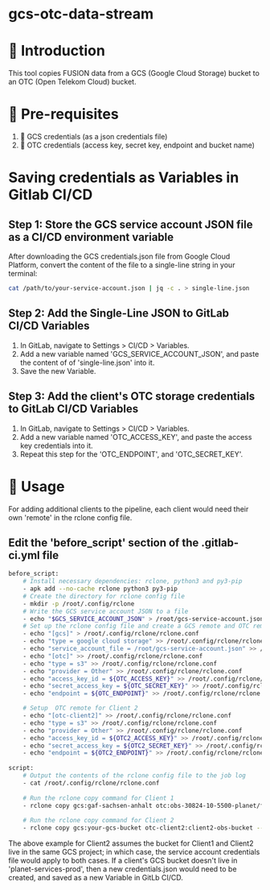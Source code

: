 # gcs-otc-data-stream

# 📌 Introduction
This tool copies FUSION data from a GCS (Google Cloud Storage) bucket to an OTC (Open Telekom Cloud) bucket.

# 📝 Pre-requisites

1. 📄 GCS credentials (as a json credentials file)
2. 🔑 OTC credentials (access key, secret key, endpoint and bucket name)
 
# Saving credentials as Variables in Gitlab CI/CD

## Step 1: Store the GCS service account JSON file as a CI/CD environment variable

After downloading the GCS credentials.json file from Google Cloud Platform, convert the content of the file to a single-line string in your terminal:

```bash
cat /path/to/your-service-account.json | jq -c . > single-line.json
```

## Step 2: Add the Single-Line JSON to GitLab CI/CD Variables

1. In GitLab, navigate to Settings > CI/CD > Variables.
2. Add a new variable named 'GCS_SERVICE_ACCOUNT_JSON', and paste the content of of 'single-line.json' into it.
3. Save the new Variable.

## Step 3: Add the client's OTC storage credentials to GitLab CI/CD Variables

1. In GitLab, navigate to Settings > CI/CD > Variables.
2. Add a new variable named 'OTC_ACCESS_KEY', and paste the access key credentials into it.
3. Repeat this step for the 'OTC_ENDPOINT', and 'OTC_SECRET_KEY'.

# 🔧 Usage

For adding additional clients to the pipeline, each client would need their own 'remote' in the rclone config file.

## Edit the 'before_script' section of the .gitlab-ci.yml file

```bash
before_script:
    # Install necessary dependencies: rclone, python3 and py3-pip
    - apk add --no-cache rclone python3 py3-pip
    # Create the directory for rclone config file
    - mkdir -p /root/.config/rclone
    # Write the GCS service account JSON to a file
    - echo "$GCS_SERVICE_ACCOUNT_JSON" > /root/gcs-service-account.json
    # Set up the rclone config file and create a GCS remote and OTC remote for Client 1
    - echo "[gcs]" > /root/.config/rclone/rclone.conf
    - echo "type = google cloud storage" >> /root/.config/rclone/rclone.conf
    - echo "service_account_file = /root/gcs-service-account.json" >> /root/.config/rclone/rclone.conf
    - echo "[otc]" >> /root/.config/rclone/rclone.conf
    - echo "type = s3" >> /root/.config/rclone/rclone.conf
    - echo "provider = Other" >> /root/.config/rclone/rclone.conf
    - echo "access_key_id = ${OTC_ACCESS_KEY}" >> /root/.config/rclone/rclone.conf
    - echo "secret_access_key = ${OTC_SECRET_KEY}" >> /root/.config/rclone/rclone.conf
    - echo "endpoint = ${OTC_ENDPOINT}" >> /root/.config/rclone/rclone.conf

    # Setup  OTC remote for Client 2
    - echo "[otc-client2]" >> /root/.config/rclone/rclone.conf
    - echo "type = s3" >> /root/.config/rclone/rclone.conf
    - echo "provider = Other" >> /root/.config/rclone/rclone.conf
    - echo "access_key_id = ${OTC2_ACCESS_KEY}" >> /root/.config/rclone/rclone.conf
    - echo "secret_access_key = ${OTC2_SECRET_KEY}" >> /root/.config/rclone/rclone.conf
    - echo "endpoint = ${OTC2_ENDPOINT}" >> /root/.config/rclone/rclone.conf
    
script:
    # Output the contents of the rclone config file to the job log
    - cat /root/.config/rclone/rclone.conf
    
    # Run the rclone copy command for Client 1
    - rclone copy gcs:gaf-sachsen-anhalt otc:obs-30824-10-5500-planet/fusiondata --checksum --transfers 10 --verbose --progress
    
    # Run the rclone copy command for Client 2
    - rclone copy gcs:your-gcs-bucket otc-client2:client2-obs-bucket --checksum --transfers 10 --verbose --progress
```
The above example for Client2 assumes the bucket for Client1 and Client2 live in the same GCS project; in which case, the service account credentials
file would apply to both cases. If a client's GCS bucket doesn't live in 'planet-services-prod', then a new credentials.json would need to be created, and saved as a 
new Variable in GitLb CI/CD.
